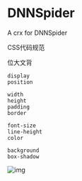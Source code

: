# DNNSpider
A crx for DNNSpider

CSS代码规范

位大文背

```
display
position
```

```
width
height
padding
border
```

```
font-size
line-height
color
```

```
background
box-shadow
```
![img](https://user-gold-cdn.xitu.io/2017/8/24/40dd68c5f860f12f01bfc9a0670506fd?imageView2/0/w/1280/h/960)